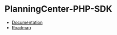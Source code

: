 # PlanningCenter-PHP-SDK
- [Documentation](docs/README.md)
- [Roadmap](https://encoredigital.atlassian.net/browse/PCO)
